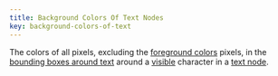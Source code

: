 ```yaml
---
title: Background Colors Of Text Nodes
key: background-colors-of-text
---
```


The colors of all pixels, excluding the [foreground colors](#foreground-colors-of-text) pixels, in the [bounding boxes around text](#bounding-box-around-text) around a [visible](#visible) character in a [text node](https://dom.spec.whatwg.org/#text).
